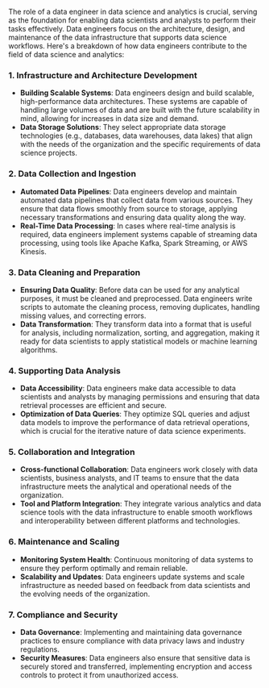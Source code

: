 The role of a data engineer in data science and analytics is crucial, serving as the foundation for enabling data scientists and analysts to perform their tasks effectively. Data engineers focus on the architecture, design, and maintenance of the data infrastructure that supports data science workflows. Here's a breakdown of how data engineers contribute to the field of data science and analytics:

### 1. **Infrastructure and Architecture Development**
- **Building Scalable Systems**: Data engineers design and build scalable, high-performance data architectures. These systems are capable of handling large volumes of data and are built with the future scalability in mind, allowing for increases in data size and demand.
- **Data Storage Solutions**: They select appropriate data storage technologies (e.g., databases, data warehouses, data lakes) that align with the needs of the organization and the specific requirements of data science projects.

### 2. **Data Collection and Ingestion**
- **Automated Data Pipelines**: Data engineers develop and maintain automated data pipelines that collect data from various sources. They ensure that data flows smoothly from source to storage, applying necessary transformations and ensuring data quality along the way.
- **Real-Time Data Processing**: In cases where real-time analysis is required, data engineers implement systems capable of streaming data processing, using tools like Apache Kafka, Spark Streaming, or AWS Kinesis.

### 3. **Data Cleaning and Preparation**
- **Ensuring Data Quality**: Before data can be used for any analytical purposes, it must be cleaned and preprocessed. Data engineers write scripts to automate the cleaning process, removing duplicates, handling missing values, and correcting errors.
- **Data Transformation**: They transform data into a format that is useful for analysis, including normalization, sorting, and aggregation, making it ready for data scientists to apply statistical models or machine learning algorithms.

### 4. **Supporting Data Analysis**
- **Data Accessibility**: Data engineers make data accessible to data scientists and analysts by managing permissions and ensuring that data retrieval processes are efficient and secure.
- **Optimization of Data Queries**: They optimize SQL queries and adjust data models to improve the performance of data retrieval operations, which is crucial for the iterative nature of data science experiments.

### 5. **Collaboration and Integration**
- **Cross-functional Collaboration**: Data engineers work closely with data scientists, business analysts, and IT teams to ensure that the data infrastructure meets the analytical and operational needs of the organization.
- **Tool and Platform Integration**: They integrate various analytics and data science tools with the data infrastructure to enable smooth workflows and interoperability between different platforms and technologies.

### 6. **Maintenance and Scaling**
- **Monitoring System Health**: Continuous monitoring of data systems to ensure they perform optimally and remain reliable.
- **Scalability and Updates**: Data engineers update systems and scale infrastructure as needed based on feedback from data scientists and the evolving needs of the organization.

### 7. **Compliance and Security**
- **Data Governance**: Implementing and maintaining data governance practices to ensure compliance with data privacy laws and industry regulations.
- **Security Measures**: Data engineers also ensure that sensitive data is securely stored and transferred, implementing encryption and access controls to protect it from unauthorized access.
